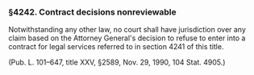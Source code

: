 ### §4242. Contract decisions nonreviewable ###

Notwithstanding any other law, no court shall have jurisdiction over any claim based on the Attorney General's decision to refuse to enter into a contract for legal services referred to in section 4241 of this title.

(Pub. L. 101–647, title XXV, §2589, Nov. 29, 1990, 104 Stat. 4905.)